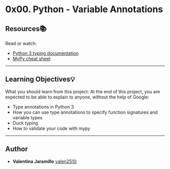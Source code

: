 # 0x00. Python - Variable Annotations

## Resources:books:
Read or watch:
* [Python 3 typing documentation](https://intranet.hbtn.io/rltoken/AgrgHs3ohrFJnT3Eece1UQ)
* [MyPy cheat sheet](https://intranet.hbtn.io/rltoken/iEWC38l9R9216w1Y-x8pMg)

---
## Learning Objectives:bulb:
What you should learn from this project:
At the end of this project, you are expected to be able to explain to anyone, without the help of Google:

* Type annotations in Python 3
* How you can use type annotations to specify function signatures and variable types
* Duck typing
* How to validate your code with mypy
---

## Author

* **Valentina Jaramillo** [valen2510](https://github.com/valen2510)
